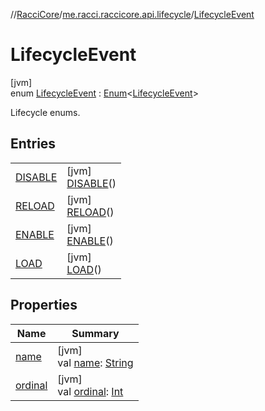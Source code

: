 //[RacciCore](../../../index.md)/[me.racci.raccicore.api.lifecycle](../index.md)/[LifecycleEvent](index.md)

# LifecycleEvent

[jvm]\
enum [LifecycleEvent](index.md) : [Enum](https://kotlinlang.org/api/latest/jvm/stdlib/kotlin/-enum/index.html)&lt;[LifecycleEvent](index.md)&gt;

Lifecycle enums.

## Entries

| | |
|---|---|
| [DISABLE](-d-i-s-a-b-l-e/index.md) | [jvm]<br>[DISABLE](-d-i-s-a-b-l-e/index.md)() |
| [RELOAD](-r-e-l-o-a-d/index.md) | [jvm]<br>[RELOAD](-r-e-l-o-a-d/index.md)() |
| [ENABLE](-e-n-a-b-l-e/index.md) | [jvm]<br>[ENABLE](-e-n-a-b-l-e/index.md)() |
| [LOAD](-l-o-a-d/index.md) | [jvm]<br>[LOAD](-l-o-a-d/index.md)() |

## Properties

| Name | Summary |
|---|---|
| [name](../../me.racci.raccicore.api.utils.collections/-observable-action/-a-d-d/index.md#-372974862%2FProperties%2F-1216412040) | [jvm]<br>val [name](../../me.racci.raccicore.api.utils.collections/-observable-action/-a-d-d/index.md#-372974862%2FProperties%2F-1216412040): [String](https://kotlinlang.org/api/latest/jvm/stdlib/kotlin/-string/index.html) |
| [ordinal](../../me.racci.raccicore.api.utils.collections/-observable-action/-a-d-d/index.md#-739389684%2FProperties%2F-1216412040) | [jvm]<br>val [ordinal](../../me.racci.raccicore.api.utils.collections/-observable-action/-a-d-d/index.md#-739389684%2FProperties%2F-1216412040): [Int](https://kotlinlang.org/api/latest/jvm/stdlib/kotlin/-int/index.html) |
